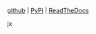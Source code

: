 
[github](https://github.com/eaybek/jx/) | 
[PyPi](https://pypi.org/project/jx/) | 
[ReadTheDocs](https://mvrt-jx.readthedocs-hosted.com/en/latest/)  

jx  



